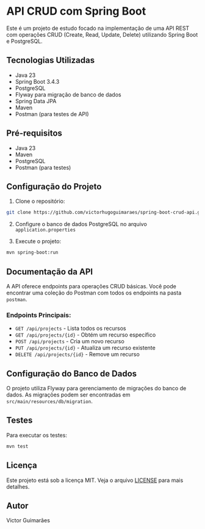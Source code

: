 # API CRUD com Spring Boot

Este é um projeto de estudo focado na implementação de uma API REST com operações CRUD (Create, Read, Update, Delete) utilizando Spring Boot e PostgreSQL.

##  Tecnologias Utilizadas

- Java 23
- Spring Boot 3.4.3
- PostgreSQL
- Flyway para migração de banco de dados
- Spring Data JPA
- Maven
- Postman (para testes de API)

##  Pré-requisitos

- Java 23
- Maven
- PostgreSQL
- Postman (para testes)

##  Configuração do Projeto

1. Clone o repositório:
```bash
git clone https://github.com/victorhugoguimaraes/spring-boot-crud-api.git
```

2. Configure o banco de dados PostgreSQL no arquivo `application.properties`

3. Execute o projeto:
```bash
mvn spring-boot:run
```

## Documentação da API

A API oferece endpoints para operações CRUD básicas. Você pode encontrar uma coleção do Postman com todos os endpoints na pasta `postman`.

### Endpoints Principais:

- `GET /api/projects` - Lista todos os recursos
- `GET /api/projects/{id}` - Obtém um recurso específico
- `POST /api/projects` - Cria um novo recurso
- `PUT /api/projects/{id}` - Atualiza um recurso existente
- `DELETE /api/projects/{id}` - Remove um recurso

##  Configuração do Banco de Dados

O projeto utiliza Flyway para gerenciamento de migrações do banco de dados. As migrações podem ser encontradas em `src/main/resources/db/migration`.

##  Testes

Para executar os testes:
```bash
mvn test
```

##  Licença

Este projeto está sob a licença MIT. Veja o arquivo [LICENSE](LICENSE) para mais detalhes.

##  Autor

Victor Guimarães

